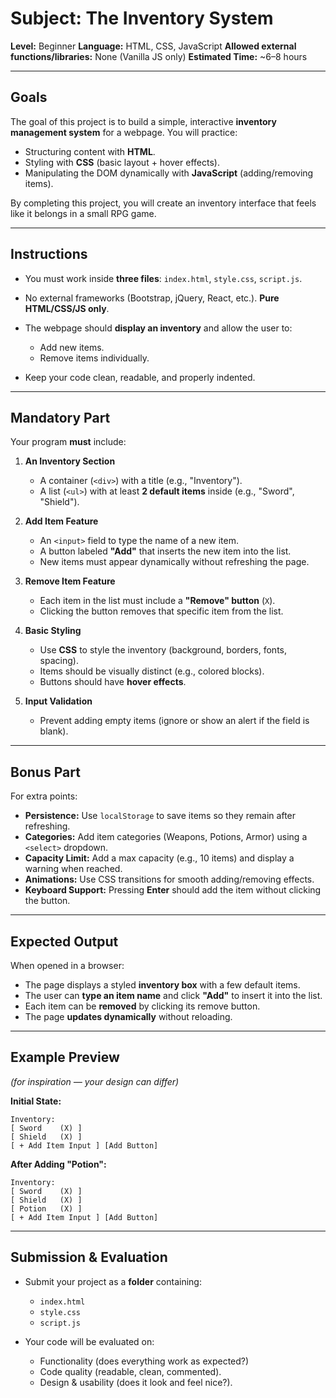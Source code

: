 # **Subject: The Inventory System**

**Level:** Beginner
**Language:** HTML, CSS, JavaScript
**Allowed external functions/libraries:** None (Vanilla JS only)
**Estimated Time:** \~6–8 hours

---

## **Goals**

The goal of this project is to build a simple, interactive **inventory management system** for a webpage.
You will practice:

* Structuring content with **HTML**.
* Styling with **CSS** (basic layout + hover effects).
* Manipulating the DOM dynamically with **JavaScript** (adding/removing items).

By completing this project, you will create an inventory interface that feels like it belongs in a small RPG game.

---

## **Instructions**

* You must work inside **three files**: `index.html`, `style.css`, `script.js`.
* No external frameworks (Bootstrap, jQuery, React, etc.). **Pure HTML/CSS/JS only**.
* The webpage should **display an inventory** and allow the user to:

  * Add new items.
  * Remove items individually.
* Keep your code clean, readable, and properly indented.

---

## **Mandatory Part**

Your program **must** include:

1. **An Inventory Section**

   * A container (`<div>`) with a title (e.g., "Inventory").
   * A list (`<ul>`) with at least **2 default items** inside (e.g., "Sword", "Shield").

2. **Add Item Feature**

   * An `<input>` field to type the name of a new item.
   * A button labeled **"Add"** that inserts the new item into the list.
   * New items must appear dynamically without refreshing the page.

3. **Remove Item Feature**

   * Each item in the list must include a **"Remove" button** (`X`).
   * Clicking the button removes that specific item from the list.

4. **Basic Styling**

   * Use **CSS** to style the inventory (background, borders, fonts, spacing).
   * Items should be visually distinct (e.g., colored blocks).
   * Buttons should have **hover effects**.

5. **Input Validation**

   * Prevent adding empty items (ignore or show an alert if the field is blank).

---

## **Bonus Part**

For extra points:

* **Persistence:** Use `localStorage` to save items so they remain after refreshing.
* **Categories:** Add item categories (Weapons, Potions, Armor) using a `<select>` dropdown.
* **Capacity Limit:** Add a max capacity (e.g., 10 items) and display a warning when reached.
* **Animations:** Use CSS transitions for smooth adding/removing effects.
* **Keyboard Support:** Pressing **Enter** should add the item without clicking the button.

---

## **Expected Output**

When opened in a browser:

* The page displays a styled **inventory box** with a few default items.
* The user can **type an item name** and click **"Add"** to insert it into the list.
* Each item can be **removed** by clicking its remove button.
* The page **updates dynamically** without reloading.

---

## **Example Preview**

*(for inspiration — your design can differ)*

**Initial State:**

```
Inventory:
[ Sword    (X) ]
[ Shield   (X) ]
[ + Add Item Input ] [Add Button]
```

**After Adding "Potion":**

```
Inventory:
[ Sword    (X) ]
[ Shield   (X) ]
[ Potion   (X) ]
[ + Add Item Input ] [Add Button]
```

---

## **Submission & Evaluation**

* Submit your project as a **folder** containing:

  * `index.html`
  * `style.css`
  * `script.js`
* Your code will be evaluated on:

  * Functionality (does everything work as expected?)
  * Code quality (readable, clean, commented).
  * Design & usability (does it look and feel nice?).